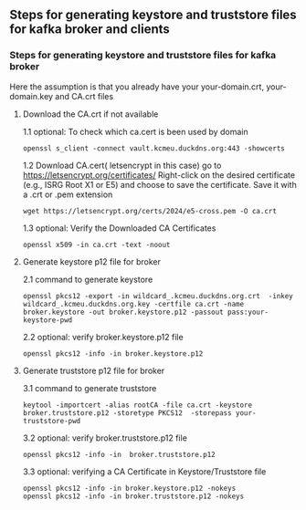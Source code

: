 ## Steps for generating keystore and truststore files for kafka broker and clients

### Steps for generating keystore and truststore files for kafka broker
Here the assumption is that you already have your your-domain.crt, your-domain.key and CA.crt files
1. Download the CA.crt if not available

      1.1 optional: To check which ca.cert is been used by domain

      ```
      openssl s_client -connect vault.kcmeu.duckdns.org:443 -showcerts
      ```

      1.2 Download CA.cert( letsencrypt in this case)
      go to https://letsencrypt.org/certificates/ Right-click on the desired certificate (e.g., ISRG Root X1 or E5) and choose to save the certificate. Save it with a .crt or .pem extension
   
      ```
      wget https://letsencrypt.org/certs/2024/e5-cross.pem -O ca.crt
      ```
   
      1.3 optional: Verify the Downloaded CA Certificates
   
      ```
      openssl x509 -in ca.crt -text -noout
      ```
2.  Generate keystore p12 file for broker

      2.1 command to generate keystore 

      ```
      openssl pkcs12 -export -in wildcard_.kcmeu.duckdns.org.crt  -inkey wildcard_.kcmeu.duckdns.org.key -certfile ca.crt -name broker.keystore -out broker.keystore.p12 -passout pass:your-keystore-pwd
      ```

      2.2 optional: verify broker.keystore.p12 file

      ```
      openssl pkcs12 -info -in broker.keystore.p12
      ```

3. Generate truststore p12 file for broker

      3.1 command to generate truststore

      ```
      keytool -importcert -alias rootCA -file ca.crt -keystore broker.truststore.p12 -storetype PKCS12  -storepass your-truststore-pwd
      ```

      3.2 optional: verify broker.truststore.p12 file

      ```
      openssl pkcs12 -info -in  broker.truststore.p12
      ```

      3.3 optional: verifying a CA Certificate in Keystore/Truststore file

      ```
      openssl pkcs12 -info -in broker.keystore.p12 -nokeys
      openssl pkcs12 -info -in broker.truststore.p12 -nokeys
      ```

